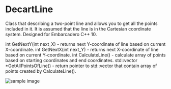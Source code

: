 # DecartLine
Class that describing a two-point line and allows you to get all the points included in it. It is assumed that the line is in the Cartesian coordinate system. Designed for Embarcadero C++ 10.

int GetNextY(int next_X) - returns next Y-coordinate of line based on current X-coordinate.
int GetNextX(int next_Y) - returns next X-coordinate of line based on current Y-coordinate.
int CalculateLine() - calculate array of points based on starting coordinates and end coordinates.
std::vector<TPoint> *GetAllPointsOfLine() - return pointer to std::vector<TPoint> that contain array of points created by CalculateLine().

![sample image](/sample.png?raw=true "Demo form that illustrated work") 
